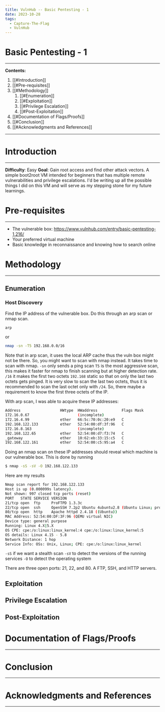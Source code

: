 ```yaml
---
title: VulnHub -- Basic Pentesting - 1
date: 2023-10-28
tags:
  - Capture-The-Flag
  - VulnHub
---
```


# Basic Pentesting - 1

---

**Contents:**

1. [[#Introduction]]
2. [[#Pre-requisites]]
3. [[#Methodology]]
   1. [[#Enumeration]]
   2. [[#Exploitation]]
   3. [[#Privilege Escalation]]
   4. [[#Post-Exploitation]]
4. [[#Documentation of Flags/Proofs]]
5. [[#Conclusion]]
6. [[#Acknowledgments and References]]

---

# Introduction

---

**Difficulty**: Easy
**Goal**: Gain root access and find other attack vectors.
A simple boot2root VM intended for beginners that has multiple remote vulnerabilities and privilege escalations. I'd be writing up all the possible things I did on this VM and will serve as my stepping stone for my future learnings.

# Pre-requisites

---

- The vulnerable box: https://www.vulnhub.com/entry/basic-pentesting-1,216/
- Your preferred virtual machine
- Basic knowledge in reconnaissance and knowing how to search online

# Methodology

---

## Enumeration

### Host Discovery

Find the IP address of the vulnerable box. Do this through an arp scan or nmap scan.

```bash
arp
```

or

```bash
nmap -sn -T5 192.168.0.0/16
```

Note that in arp scan, it uses the local ARP cache thus the vuln box might not be there. So, you might want to scan with nmap instead. It takes time to scan with nmap.
`-sn` only sends a ping scan
`T5` is the most aggressive scan, this makes it faster for nmap to finish scanning but at higher detection rate.
`/16` it makes the first two octets `192.168` static so that on only the last two octets gets pinged.
It is very slow to scan the last two octets, thus it is recommended to scan the last octet only with `/24`. So, there maybe a requirement to know the first three octets of the IP.

With arp scan, I was able to acquire these IP addresses:

```bash
Address                  HWtype  HWaddress           Flags Mask            Iface
172.16.0.67                      (incomplete)                              wlo1
172.16.4.99              ether   66:5c:70:0c:20:e9   C                     wlo1
192.168.122.133          ether   52:54:00:df:3f:96   C                     virbr0
172.16.8.163                     (incomplete)                              wlo1
192.168.122.65           ether   52:54:00:d7:f3:74   C                     virbr0
_gateway                 ether   10:62:eb:33:15:c5   C                     wlo1
192.168.122.161          ether   52:54:00:c5:95:a4   C                     virbr0
```

Doing an nmap scan on these IP addresses should reveal which machine is our vulnerable box. This is done by running

```bash
$ nmap -sS -sV -O 192.168.122.133
```

Here are my results

```sh
Nmap scan report for 192.168.122.133
Host is up (0.000099s latency).
Not shown: 997 closed tcp ports (reset)
PORT   STATE SERVICE VERSION
21/tcp open  ftp     ProFTPD 1.3.3c
22/tcp open  ssh     OpenSSH 7.2p2 Ubuntu 4ubuntu2.8 (Ubuntu Linux; protocol 2.0)
80/tcp open  http    Apache httpd 2.4.18 ((Ubuntu))
MAC Address: 52:54:00:DF:3F:96 (QEMU virtual NIC)
Device type: general purpose
Running: Linux 4.X|5.X
OS CPE: cpe:/o:linux:linux_kernel:4 cpe:/o:linux:linux_kernel:5
OS details: Linux 4.15 - 5.8
Network Distance: 1 hop
Service Info: OSs: Unix, Linux; CPE: cpe:/o:linux:linux_kernel
```

`-sS` if we want a stealth scan
`-sV` to detect the versions of the running services
`-O` to detect the operating system

There are three open ports: 21, 22, and 80. A FTP, SSH, and HTTP servers.

## Exploitation

## Privilege Escalation

## Post-Exploitation

# Documentation of Flags/Proofs

---

# Conclusion

---

# Acknowledgments and References

---
